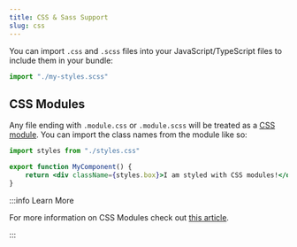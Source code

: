 ```yaml
---
title: CSS & Sass Support
slug: css
---
```


You can import `.css` and `.scss` files into your JavaScript/TypeScript files to
include them in your bundle:

```js
import "./my-styles.scss"
```

## CSS Modules

Any file ending with `.module.css` or `.module.scss` will be treated as a
[CSS module](https://github.com/css-modules/css-modules). You can import the
class names from the module like so:

```jsx
import styles from "./styles.css"

export function MyComponent() {
    return <div className={styles.box}>I am styled with CSS modules!</div>
}
```

:::info Learn More

For more information on CSS Modules check out
[this article](https://css-tricks.com/css-modules-part-1-need/).

:::
